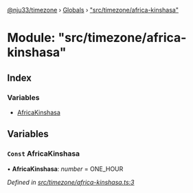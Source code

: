 [@nju33/timezone](../README.md) › [Globals](../globals.md) › ["src/timezone/africa-kinshasa"](_src_timezone_africa_kinshasa_.md)

# Module: "src/timezone/africa-kinshasa"

## Index

### Variables

* [AfricaKinshasa](_src_timezone_africa_kinshasa_.md#const-africakinshasa)

## Variables

### `Const` AfricaKinshasa

• **AfricaKinshasa**: *number* = ONE_HOUR

*Defined in [src/timezone/africa-kinshasa.ts:3](https://github.com/nju33/timezone/blob/9c97e60/src/timezone/africa-kinshasa.ts#L3)*
